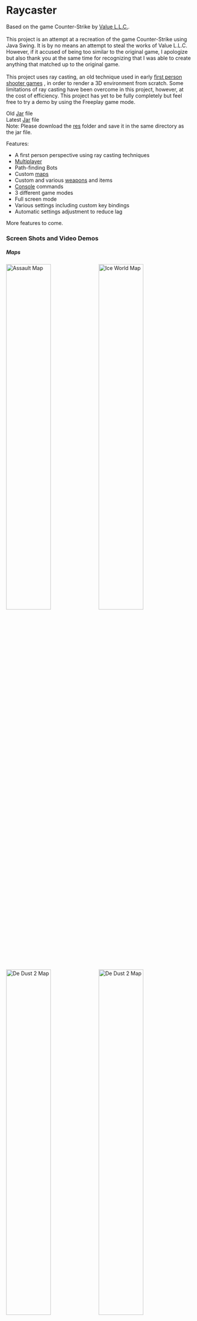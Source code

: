 # Raycaster

Based on the game Counter-Strike by <a href="http://www.valvesoftware.com/">Value L.L.C.</a>.
<br><br>
This project is an attempt at a recreation of the game Counter-Strike using Java Swing.
It is by no means an attempt to steal the works of Value L.L.C.
However, if it accused of being too similar to the original game, I apologize but also thank you at the same time for recognizing that
I was able to create anything that matched up to the original game.
<br><br>
This project uses ray casting, an old technique used in early <a href="http://3d.wolfenstein.com/game_NA.php">first person shooter games</a> , in order to render a 3D environment from scratch. Some limitations of ray casting have been overcome in this project, however, at the cost of efficiency. This project has yet to be fully completely but feel free to try a demo by using the Freeplay game mode.

Old <a href="Old Raycaster.jar">Jar</a> file
<br>
Latest <a href="Raycaster.jar">Jar</a> file
<br>
Note: Please download the <a href="res">res</a> folder and save it in the same directory as the jar file.

Features:
<ul>
  <li>A first person perspective using ray casting techniques</li>
  <li><a href="#multiplayerheading">Multiplayer</a></li>
  <li>Path-finding Bots</li>
  <li>Custom <a href="#mapsheading">maps</a></li>
  <li>Custom and various <a href="#mapsheading">weapons</a> and items</li>
  <li><a href="#consoleheading">Console</a> commands</li>
  <li>3 different game modes</li>
  <li>Full screen mode</li>
  <li>Various settings including custom key bindings</li>
  <li>Automatic settings adjustment to reduce lag</li>
</ul>

More features to come.

<h3>Screen Shots and Video Demos</h3>
<a name="mapsheading">
<h5>Maps</h5>
<img src="https://www.dropbox.com/s/agbhdoztbeemwfn/CS%20Assault%20Screen%20Shot%201.png?raw=1" title="Assault Map" alt="Assault Map" width="49%">
<img src="https://www.dropbox.com/s/docfnmh4ydiat3e/Ice%20World%20Screen%20Shot%201.png?raw=1" title="Ice World Map" alt="Ice World Map" width="49%">
<br>
<img src="https://www.dropbox.com/s/vn3l7prr9egivf7/De%20Dust%202%20Screen%20Shot%201.png?raw=1" title="De Dust 2 Map 1" alt="De Dust 2 Map" width="49%">
<img src="https://www.dropbox.com/s/d0yu2u4qhd72yaz/De%20Dust%202%20Screen%20Shot%202.png?raw=1" title="De Dust 2 Map 2" alt="De Dust 2 Map" width="49%">

<a name="multiplayerheading">
<h5>Multiplayer</h5>
<img src="https://www.dropbox.com/s/0yf2wrm0hwf9qq5/Raycaster-Multiplayer.gif?raw=1" title="Multiplayer Demo" alt="Multiplayer Demo" width="49%">

<a name="weaponsheading">
<h5>Weapons</h5>
<img src="https://www.dropbox.com/s/v1cb6gilkhduud5/Raycaster-Sniper.gif?raw=1" title="Sniper" alt="Sniper" width="49%">
<img src="https://www.dropbox.com/s/kw519t8xm3ayk38/Raycaster-Rocket%20Launcher.gif?raw=1" title="Rocket Launcher" alt="Rocket Launcher" width="49%">
<br>
<img src="https://www.dropbox.com/s/h1bj8tikuj6gkie/Raycaster-Grenade.gif?raw=1" title="Grenade" alt="Grenade" width="49%">
<img src="https://www.dropbox.com/s/l5u2zossb5pqwi4/Raycaster-Tactical%20Shield.gif?raw=1" title="Tactical Shield" alt="Tactical Shield" width="49%">
<img src="https://www.dropbox.com/s/8u318lrncluqhum/Raycaster-Recoil.gif?raw=1" title="Recoil" alt="Recoil" width="49%">

<a name="consoleheading">
<h5>Console</h5>
<img src="https://www.dropbox.com/s/54tezktq2c8wo4z/Raycaster-Console.gif?raw=1" title="Console Demo" alt="Console Demo" width="49%">
